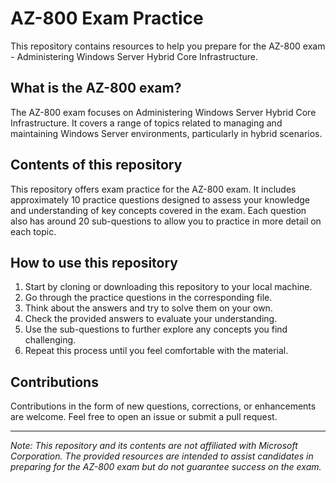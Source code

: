 # AZ-800 Exam Practice

This repository contains resources to help you prepare for the AZ-800 exam - Administering Windows Server Hybrid Core Infrastructure.

## What is the AZ-800 exam?

The AZ-800 exam focuses on Administering Windows Server Hybrid Core Infrastructure. It covers a range of topics related to managing and maintaining Windows Server environments, particularly in hybrid scenarios.

## Contents of this repository

This repository offers exam practice for the AZ-800 exam. It includes approximately 10 practice questions designed to assess your knowledge and understanding of key concepts covered in the exam. Each question also has around 20 sub-questions to allow you to practice in more detail on each topic.

## How to use this repository

1. Start by cloning or downloading this repository to your local machine.
2. Go through the practice questions in the corresponding file.
3. Think about the answers and try to solve them on your own.
4. Check the provided answers to evaluate your understanding.
5. Use the sub-questions to further explore any concepts you find challenging.
6. Repeat this process until you feel comfortable with the material.

## Contributions

Contributions in the form of new questions, corrections, or enhancements are welcome. Feel free to open an issue or submit a pull request.

---

*Note: This repository and its contents are not affiliated with Microsoft Corporation. The provided resources are intended to assist candidates in preparing for the AZ-800 exam but do not guarantee success on the exam.*

